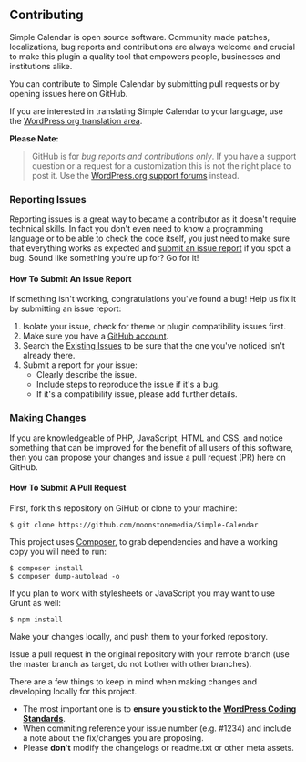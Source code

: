 ## Contributing 

Simple Calendar is open source software. Community made patches, localizations, bug reports and contributions are always welcome and crucial to make this plugin a quality tool that empowers people, businesses and institutions alike.  

You can contribute to Simple Calendar by submitting pull requests or by opening issues here on GitHub.

If you are interested in translating Simple Calendar to your language, use the [WordPress.org translation area](https://translate.wordpress.org/projects/wp-plugins/google-calendar-events).

**Please Note:**

> GitHub is for *bug reports and contributions only*. If you have a support question or a request for a customization this is not the right place to post it. Use the [WordPress.org support forums](https://wordpress.org/support/plugin/google-calendar-events) instead.

### Reporting Issues

Reporting issues is a great way to became a contributor as it doesn't require technical skills. In fact you don't even need to know a programming language or to be able to check the code itself, you just need to make sure that everything works as expected and [submit an issue report](https://github.com/moonstonemedia/Simple-Calendar/issues) if you spot a bug. Sound like something you're up for? Go for it!

#### How To Submit An Issue Report

If something isn't working, congratulations you've found a bug! Help us fix it by submitting an issue report:

1. Isolate your issue, check for theme or plugin compatibility issues first.
2. Make sure you have a [GitHub account](https://github.com/signup/free).
3. Search the [Existing Issues](https://github.com/moonstonemedia/Simple-Calendar/issues) to be sure that the one you've noticed isn't already there.
4. Submit a report for your issue:
    * Clearly describe the issue.
    * Include steps to reproduce the issue if it's a bug.
    * If it's a compatibility issue, please add further details.

### Making Changes

If you are knowledgeable of PHP, JavaScript, HTML and CSS, and notice something that can be improved for the benefit of all users of this software, then you can propose your changes and issue a pull request (PR) here on GitHub.

#### How To Submit A Pull Request

First, fork this repository on GiHub or clone to your machine:

    $ git clone https://github.com/moonstonemedia/Simple-Calendar
    
This project uses [Composer](https://getcomposer.org/), to grab dependencies and have a working copy you will need to run:

    $ composer install
    $ composer dump-autoload -o

If you plan to work with stylesheets or JavaScript you may want to use Grunt as well:

    $ npm install

Make your changes locally, and push them to your forked repository.

Issue a pull request in the original repository with your remote branch (use the master branch as target, do not bother with other branches).

There are a few things to keep in mind when making changes and developing locally for this project.

* The most important one is to **ensure you stick to the [WordPress Coding Standards](http://make.wordpress.org/core/handbook/coding-standards/php/)**.
* When commiting reference your issue number (e.g. #1234) and include a note about the fix/changes you are proposing.
* Please **don't** modify the changelogs or readme.txt or other meta assets.  
